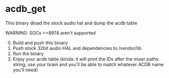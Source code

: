 acdb_get
========

This binary dload the stock audio hal and dump the acdb table

WARNING: SOCs <=8974 aren't supported

0. Build and push this binary
0. Push stock 32bit audio HAL and dependencies to /vendor/lib
0. Run the binary
0. Enjoy your acdb table (kinda: it will print the IDs after the mixer paths string; use your brain and you'll be able to match whatever ACDB name you'll need)
